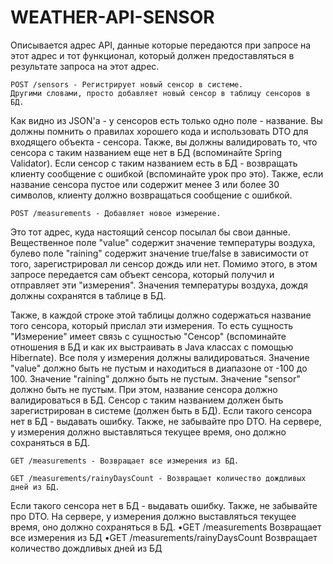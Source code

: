 # WEATHER-API-SENSOR
Описывается адрес API, данные которые передаются при запросе на этот адрес и тот функционал, который должен предоставляться в результате запроса на этот адрес. 

    POST /sensors - Регистрирует новый сенсор в системе. 
    Другими словами, просто добавляет новый сенсор в таблицу сенсоров в БД.

  Как видно из JSON'а - у сенсоров есть только одно поле - название. Вы должны помнить о правилах хорошего кода и использовать DTO для входящего объекта - сенсора. Также, вы должны валидировать то, что сенсора с таким названием еще нет в БД (вспоминайте Spring Validator). Если сенсор с таким названием есть в БД - возвращать клиенту сообщение с ошибкой (вспоминайте урок про это). Также, если название сенсора пустое или содержит менее 3 или более 30 символов, клиенту должно возвращаться сообщение с ошибкой.

    POST /measurements - Добавляет новое измерение. 
    
Это тот адрес, куда настоящий сенсор посылал бы свои данные. Вещественное поле "value" содержит значение температуры воздуха, булево поле "raining" содержит значение true/false в зависимости от того, зарегистрировал ли сенсор дождь или нет. Помимо этого, в этом запросе передается сам объект сенсора, который получил и отправляет эти "измерения". Значения температуры воздуха, дождя должны сохранятся в таблице в БД.

  Также, в каждой строке этой таблицы должно содержаться название того сенсора, который прислал эти измерения. То есть сущность "Измерение" имеет связь с сущностью "Сенсор" (вспоминайте отношения в БД и как их выстраивать в Java классах с помощью Hibernate). Все поля у измерения должны валидироваться. Значение "value" должно быть не пустым и находиться в диапазоне от -100 до 100. Значение "raining" должно быть не пустым. Значение "sensor" должно быть не пустым. При этом, название сенсора должно валидироваться в БД. Сенсор с таким названием должен быть зарегистрирован в системе (должен быть в БД). Если такого сенсора нет в БД - выдавать ошибку. Также, не забывайте про DTO. На сервере, у измерения должно выставляться текущее время, оно должно сохраняться в БД.

    GET /measurements - Возвращает все измерения из БД.

    GET /measurements/rainyDaysCount - Возвращает количество дождливых дней из БД.
Если такого сенсора нет в БД - выдавать ошибку. Также, не забывайте про DTO.
На сервере, у измерения должно выставляться текущее время, оно должно сохраняться в БД.
•GET /measurements
Возвращает все измерения из БД
•GET /measurements/rainyDaysCount
Возвращает количество дождливых дней из БД
